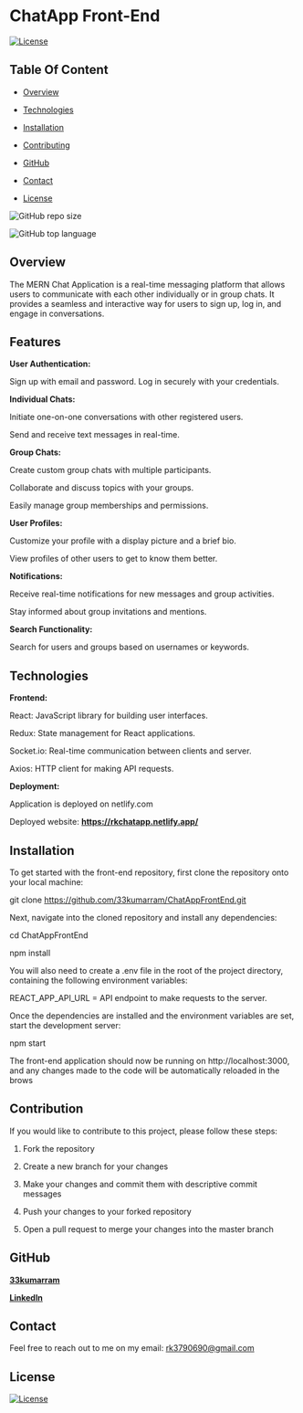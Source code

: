 # ChatApp Front-End

  [![License](https://img.shields.io/static/v1?label=License&message=MIT&color=blue&?style=plastic&logo=appveyor)](https://opensource.org/license/MIT)



## Table Of Content

- [Overview](#overview)
- [Technologies](#technologies)
- [Installation](#installation)

- [Contributing](#contribution)

- [GitHub](#github)
- [Contact](#contact)
- [License](#license)




![GitHub repo size](https://img.shields.io/github/repo-size/33kumarram/ChatAppFrontEnd?style=plastic)

  ![GitHub top language](https://img.shields.io/github/languages/top/33kumarram/ChatAppFrontEnd?style=plastic)



## Overview
The MERN Chat Application is a real-time messaging platform that allows users to communicate with each other individually or in group chats. It provides a seamless and interactive way for users to sign up, log in, and engage in conversations.

## Features

**User Authentication:**

Sign up with email and password.
Log in securely with your credentials.


**Individual Chats:**

Initiate one-on-one conversations with other registered users.

Send and receive text messages in real-time.


**Group Chats:**

Create custom group chats with multiple participants.

Collaborate and discuss topics with your groups.

Easily manage group memberships and permissions.


**User Profiles:**

Customize your profile with a display picture and a brief bio.

View profiles of other users to get to know them better.


**Notifications:**

Receive real-time notifications for new messages and group activities.

Stay informed about group invitations and mentions.


**Search Functionality:**

Search for users and groups based on usernames or keywords.


## Technologies


**Frontend:**

React: JavaScript library for building user interfaces.

Redux: State management for React applications.

Socket.io: Real-time communication between clients and server.

Axios: HTTP client for making API requests.


**Deployment:**

Application is deployed on netlify.com

<p>Deployed website: <strong><a href="https://rkchatapp.netlify.app/">https://rkchatapp.netlify.app/</a></strong>





## Installation


To get started with the front-end repository, first clone the repository onto your local machine:

git clone https://github.com/33kumarram/ChatAppFrontEnd.git


Next, navigate into the cloned repository and install any dependencies:

cd ChatAppFrontEnd

npm install

You will also need to create a .env file in the root of the project directory, containing the following environment variables: 

REACT_APP_API_URL = API endpoint to make requests to the server. 

Once the dependencies are installed and the environment variables are set, start the development server:

npm start

The front-end application should now be running on http://localhost:3000, and any changes made to the code will be automatically reloaded in the brows








## Contribution
 

If you would like to contribute to this project, please follow these steps:

1. Fork the repository

2. Create a new branch for your changes

3. Make your changes and commit them with descriptive commit messages

4. Push your changes to your forked repository

5. Open a pull request to merge your changes into the master branch








## GitHub

<a href="https://github.com/33kumarram"><strong>33kumarram</a></strong>



<strong><a href="https://www.linkedin.com/in/ramesh-kumar-33613a174">LinkedIn</a></strong>





## Contact

Feel free to reach out to me on my email:
rk3790690@gmail.com





## License

[![License](https://img.shields.io/static/v1?label=Licence&message=MIT&color=blue)](https://opensource.org/license/MIT)


